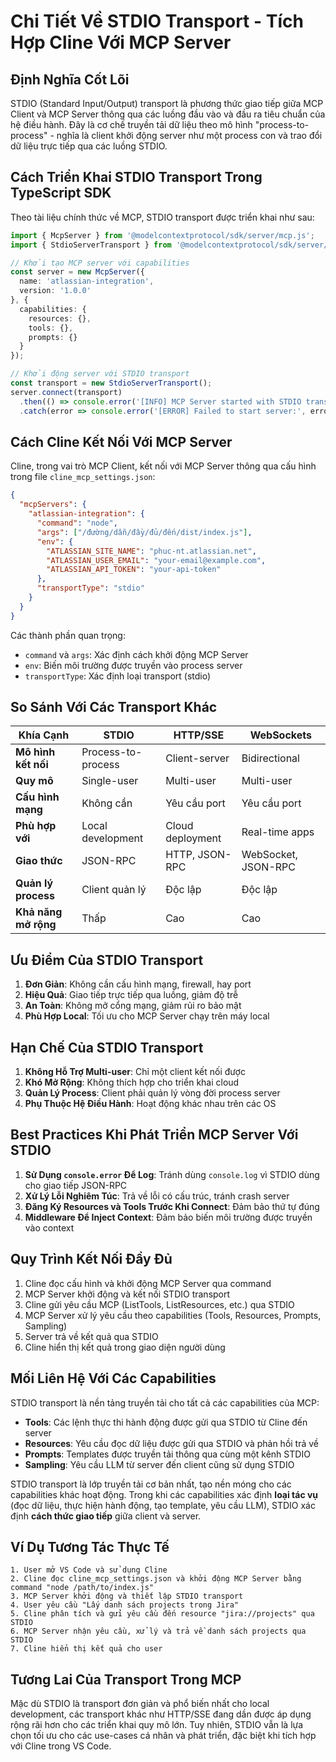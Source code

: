 # Chi Tiết Về STDIO Transport - Tích Hợp Cline Với MCP Server

## Định Nghĩa Cốt Lõi

STDIO (Standard Input/Output) transport là phương thức giao tiếp giữa MCP Client và MCP Server thông qua các luồng đầu vào và đầu ra tiêu chuẩn của hệ điều hành. Đây là cơ chế truyền tải dữ liệu theo mô hình "process-to-process" - nghĩa là client khởi động server như một process con và trao đổi dữ liệu trực tiếp qua các luồng STDIO.

## Cách Triển Khai STDIO Transport Trong TypeScript SDK

Theo tài liệu chính thức về MCP, STDIO transport được triển khai như sau:

```typescript
import { McpServer } from '@modelcontextprotocol/sdk/server/mcp.js';
import { StdioServerTransport } from '@modelcontextprotocol/sdk/server/stdio.js';

// Khởi tạo MCP server với capabilities
const server = new McpServer({
  name: 'atlassian-integration',
  version: '1.0.0'
}, {
  capabilities: {
    resources: {},
    tools: {},
    prompts: {}
  }
});

// Khởi động server với STDIO transport
const transport = new StdioServerTransport();
server.connect(transport)
  .then(() => console.error('[INFO] MCP Server started with STDIO transport'))
  .catch(error => console.error('[ERROR] Failed to start server:', error));
```

## Cách Cline Kết Nối Với MCP Server

Cline, trong vai trò MCP Client, kết nối với MCP Server thông qua cấu hình trong file `cline_mcp_settings.json`:

```json
{
  "mcpServers": {
    "atlassian-integration": {
      "command": "node",
      "args": ["/đường/dẫn/đầy/đủ/đến/dist/index.js"],
      "env": {
        "ATLASSIAN_SITE_NAME": "phuc-nt.atlassian.net",
        "ATLASSIAN_USER_EMAIL": "your-email@example.com",
        "ATLASSIAN_API_TOKEN": "your-api-token"
      },
      "transportType": "stdio"
    }
  }
}
```

Các thành phần quan trọng:
- `command` và `args`: Xác định cách khởi động MCP Server
- `env`: Biến môi trường được truyền vào process server
- `transportType`: Xác định loại transport (stdio)

## So Sánh Với Các Transport Khác

| Khía Cạnh | STDIO | HTTP/SSE | WebSockets |
|-----------|-------|----------|------------|
| **Mô hình kết nối** | Process-to-process | Client-server | Bidirectional |
| **Quy mô** | Single-user | Multi-user | Multi-user |
| **Cấu hình mạng** | Không cần | Yêu cầu port | Yêu cầu port |
| **Phù hợp với** | Local development | Cloud deployment | Real-time apps |
| **Giao thức** | JSON-RPC | HTTP, JSON-RPC | WebSocket, JSON-RPC |
| **Quản lý process** | Client quản lý | Độc lập | Độc lập |
| **Khả năng mở rộng** | Thấp | Cao | Cao |

## Ưu Điểm Của STDIO Transport

1. **Đơn Giản**: Không cần cấu hình mạng, firewall, hay port
2. **Hiệu Quả**: Giao tiếp trực tiếp qua luồng, giảm độ trễ
3. **An Toàn**: Không mở cổng mạng, giảm rủi ro bảo mật
4. **Phù Hợp Local**: Tối ưu cho MCP Server chạy trên máy local

## Hạn Chế Của STDIO Transport

1. **Không Hỗ Trợ Multi-user**: Chỉ một client kết nối được
2. **Khó Mở Rộng**: Không thích hợp cho triển khai cloud
3. **Quản Lý Process**: Client phải quản lý vòng đời process server
4. **Phụ Thuộc Hệ Điều Hành**: Hoạt động khác nhau trên các OS

## Best Practices Khi Phát Triển MCP Server Với STDIO

1. **Sử Dụng `console.error` Để Log**: Tránh dùng `console.log` vì STDIO dùng cho giao tiếp JSON-RPC
2. **Xử Lý Lỗi Nghiêm Túc**: Trả về lỗi có cấu trúc, tránh crash server
3. **Đăng Ký Resources và Tools Trước Khi Connect**: Đảm bảo thứ tự đúng
4. **Middleware Để Inject Context**: Đảm bảo biến môi trường được truyền vào context

## Quy Trình Kết Nối Đầy Đủ

1. Cline đọc cấu hình và khởi động MCP Server qua command
2. MCP Server khởi động và kết nối STDIO transport
3. Cline gửi yêu cầu MCP (ListTools, ListResources, etc.) qua STDIO
4. MCP Server xử lý yêu cầu theo capabilities (Tools, Resources, Prompts, Sampling)
5. Server trả về kết quả qua STDIO
6. Cline hiển thị kết quả trong giao diện người dùng

## Mối Liên Hệ Với Các Capabilities

STDIO transport là nền tảng truyền tải cho tất cả các capabilities của MCP:

- **Tools**: Các lệnh thực thi hành động được gửi qua STDIO từ Cline đến server
- **Resources**: Yêu cầu đọc dữ liệu được gửi qua STDIO và phản hồi trả về
- **Prompts**: Templates được truyền tải thông qua cùng một kênh STDIO
- **Sampling**: Yêu cầu LLM từ server đến client cũng sử dụng STDIO

STDIO transport là lớp truyền tải cơ bản nhất, tạo nền móng cho các capabilities khác hoạt động. Trong khi các capabilities xác định **loại tác vụ** (đọc dữ liệu, thực hiện hành động, tạo template, yêu cầu LLM), STDIO xác định **cách thức giao tiếp** giữa client và server.

## Ví Dụ Tương Tác Thực Tế

```
1. User mở VS Code và sử dụng Cline
2. Cline đọc cline_mcp_settings.json và khởi động MCP Server bằng command "node /path/to/index.js"
3. MCP Server khởi động và thiết lập STDIO transport
4. User yêu cầu "Lấy danh sách projects trong Jira"
5. Cline phân tích và gửi yêu cầu đến resource "jira://projects" qua STDIO
6. MCP Server nhận yêu cầu, xử lý và trả về danh sách projects qua STDIO
7. Cline hiển thị kết quả cho user
```

## Tương Lai Của Transport Trong MCP

Mặc dù STDIO là transport đơn giản và phổ biến nhất cho local development, các transport khác như HTTP/SSE đang dần được áp dụng rộng rãi hơn cho các triển khai quy mô lớn. Tuy nhiên, STDIO vẫn là lựa chọn tối ưu cho các use-cases cá nhân và phát triển, đặc biệt khi tích hợp với Cline trong VS Code. 